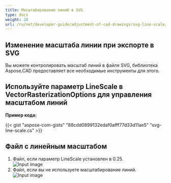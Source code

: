 ```yaml
---
title: Масштабирование линий в SVG
type: docs
weight: 20
url: /ru/net/developer-guide/adjustment-of-cad-drawings/svg-line-scale/
---
```



## **Изменение масштаба линии при экспорте в SVG**

Вы можете контролировать масштаб линий в файле SVG, библиотека Aspose.CAD предоставляет все необходимые инструменты для этого.

## **Используйте параметр LineScale в VectorRasterizationOptions для управления масштабом линий**

**Пример кода:**

{{< gist "aspose-com-gists" "88cdd0899132edaf0afff77d33d11ae5" "svg-line-scale.cs" >}}


## Файл с линейным масштабом
1. Файл, если параметр LineScale установлен в 0.25.<br>
![Input image](/_assets/guide/svg/line_scale_0.25.png)<br>
1. Файл, если вы не используете масштабирование линий.<br>
![Input image](/_assets/guide/svg/basic_options.png)<br>
